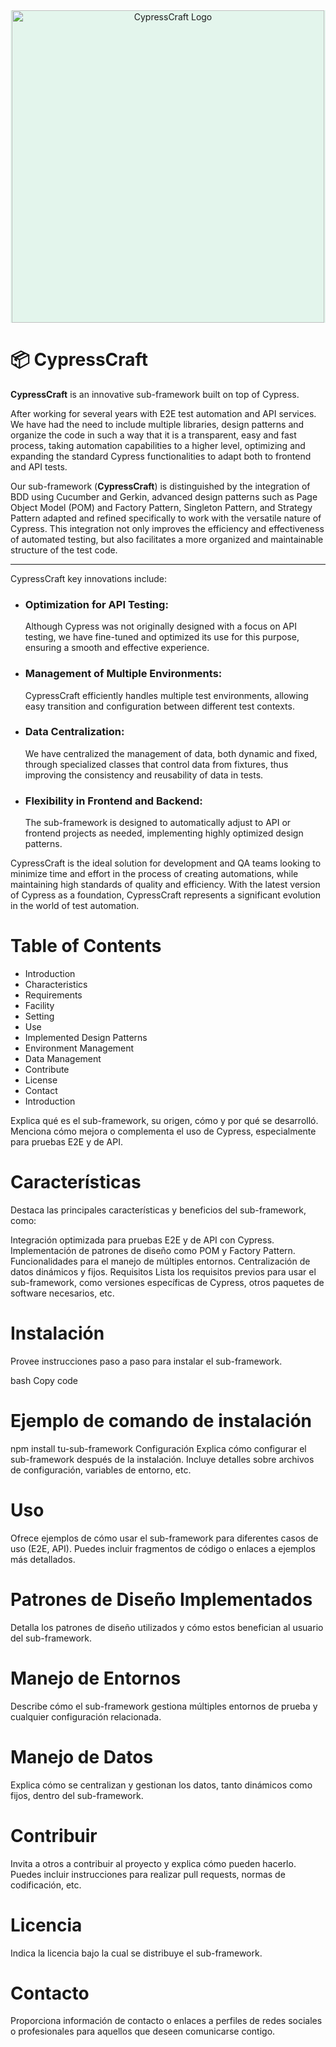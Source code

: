 <div style="background: #e3f5ec;" align="center">
    <img src="https://github.com/jasp402/CypressCraft/assets/8978470/beec7789-bdeb-4af1-91ae-2e7c40a51d4f" width="500" alt="CypressCraft Logo">
</div>

# 📦 CypressCraft
**CypressCraft** is an innovative sub-framework built on top of Cypress.

After working for several years with E2E test automation and API services. We have had the need to include multiple libraries, design patterns and organize the code in such a way that it is a transparent, easy and fast process, taking automation capabilities to a higher level, optimizing and expanding the standard Cypress functionalities to adapt both to frontend and API tests.

Our sub-framework (**CypressCraft**) is distinguished by the integration of BDD using Cucumber and Gerkin, advanced design patterns such as Page Object Model (POM) and Factory Pattern, Singleton Pattern, and Strategy Pattern adapted and refined specifically to work with the versatile nature of Cypress. This integration not only improves the efficiency and effectiveness of automated testing, but also facilitates a more organized and maintainable structure of the test code.

---

CypressCraft key innovations include:

- ### Optimization for API Testing:
   Although Cypress was not originally designed with a focus on API testing, we have fine-tuned and optimized its use for this purpose, ensuring a smooth and effective experience.
- ### Management of Multiple Environments:
   CypressCraft efficiently handles multiple test environments, allowing easy transition and configuration between different test contexts.
- ### Data Centralization:
   We have centralized the management of data, both dynamic and fixed, through specialized classes that control data from fixtures, thus improving the consistency and reusability of data in tests.
- ### Flexibility in Frontend and Backend:
   The sub-framework is designed to automatically adjust to API or frontend projects as needed, implementing highly optimized design patterns.

CypressCraft is the ideal solution for development and QA teams looking to minimize time and effort in the process of creating automations, while maintaining high standards of quality and efficiency. With the latest version of Cypress as a foundation, CypressCraft represents a significant evolution in the world of test automation.


# Table of Contents
- Introduction
- Characteristics
- Requirements
- Facility
- Setting
- Use
- Implemented Design Patterns
- Environment Management
- Data Management
- Contribute
- License
- Contact
- Introduction


Explica qué es el sub-framework, su origen, cómo y por qué se desarrolló. Menciona cómo mejora o complementa el uso de Cypress, especialmente para pruebas E2E y de API.

# Características
Destaca las principales características y beneficios del sub-framework, como:

Integración optimizada para pruebas E2E y de API con Cypress.
Implementación de patrones de diseño como POM y Factory Pattern.
Funcionalidades para el manejo de múltiples entornos.
Centralización de datos dinámicos y fijos.
Requisitos
Lista los requisitos previos para usar el sub-framework, como versiones específicas de Cypress, otros paquetes de software necesarios, etc.

# Instalación
Provee instrucciones paso a paso para instalar el sub-framework.

bash
Copy code
# Ejemplo de comando de instalación
npm install tu-sub-framework
Configuración
Explica cómo configurar el sub-framework después de la instalación. Incluye detalles sobre archivos de configuración, variables de entorno, etc.

# Uso
Ofrece ejemplos de cómo usar el sub-framework para diferentes casos de uso (E2E, API). Puedes incluir fragmentos de código o enlaces a ejemplos más detallados.

# Patrones de Diseño Implementados
Detalla los patrones de diseño utilizados y cómo estos benefician al usuario del sub-framework.

# Manejo de Entornos
Describe cómo el sub-framework gestiona múltiples entornos de prueba y cualquier configuración relacionada.

# Manejo de Datos
Explica cómo se centralizan y gestionan los datos, tanto dinámicos como fijos, dentro del sub-framework.

# Contribuir
Invita a otros a contribuir al proyecto y explica cómo pueden hacerlo. Puedes incluir instrucciones para realizar pull requests, normas de codificación, etc.

# Licencia
Indica la licencia bajo la cual se distribuye el sub-framework.

# Contacto
Proporciona información de contacto o enlaces a perfiles de redes sociales o profesionales para aquellos que deseen comunicarse contigo.

